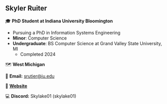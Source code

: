 ## Skyler Ruiter

:mortar_board: **PhD Student at Indiana University Bloomington**
* Pursuing a PhD in Information Systems Engineering
* **Minor**: Computer Science 
* **Undergraduate**: BS Computer Science at Grand Valley State University, MI
  * Completed 2024

:world_map: **West Michigan**

:email: **Email:** srutier@iu.edu

:briefcase: [**Website**](https://skylerruiter.dev/)

:computer: **Discord:** Skylake01 (skylake01)


